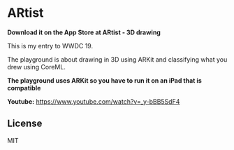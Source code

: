 # ARtist

**Download it on the App Store at ARtist - 3D drawing**

This is my entry to WWDC 19.

The playground is about drawing in 3D using ARKit and classifying what you drew using CoreML. 

**The playground uses ARKit so you have to run it on an iPad that is compatible**

**Youtube:** https://www.youtube.com/watch?v=_y-bBB5SdF4

## License
MIT
